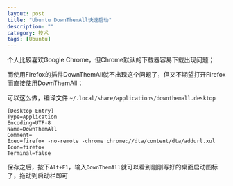 ```yaml
---
layout: post
title: "Ubuntu DownThemAll快速启动"
description: ""
category: 技术
tags: [Ubuntu]
---
```


个人比较喜欢Google Chrome，但Chrome默认的下载器容易下载出现问题；

而使用Firefox的插件DownThemAll就不出现这个问题了，但又不期望打开Firefox而直接使用DownThemAll；

可以这么做，编译文件 `~/.local/share/applications/downthemall.desktop`

    [Desktop Entry]
    Type=Application
    Encoding=UTF-8
    Name=DownThemAll
    Comment=
    Exec=firefox -no-remote -chrome chrome://dta/content/dta/addurl.xul
    Icon=firefox
    Terminal=false

保存之后，按下`Alt+F1`，输入`DownThemAll`就可以看到刚刚写好的桌面启动图标了，拖动到启动栏即可
